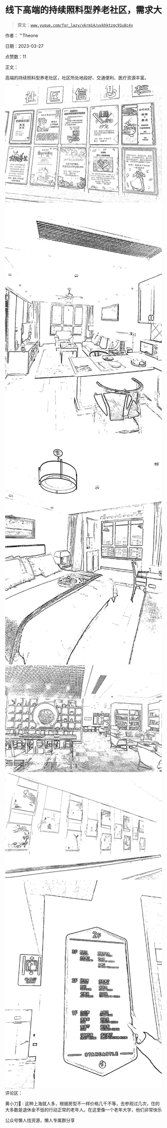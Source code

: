 # 线下高端的持续照料型养老社区，需求大

> 原文：[`www.yuque.com/for_lazy/xkrm14/uvkhktzgc91u8c4y`](https://www.yuque.com/for_lazy/xkrm14/uvkhktzgc91u8c4y)



作者： ℡Theone



日期：2023-03-27



点赞数：11



正文：



高端的持续照料型养老社区，社区所处地段好、交通便利、医疗资源丰富。



![](img/015dcc5f80c4221d8e3ef10a9fd0f976.png)  <ne-p id="uf3f6247e" data-lake-id="uf3f6247e">![](img/7a0221f50cda0d2549b0e040044282c8.png)  <ne-p id="ub0d62b17" data-lake-id="ub0d62b17">![](img/e4b2fe4f9557d640152e479712e9177b.png)  <ne-p id="u4f67acab" data-lake-id="u4f67acab">![](img/f24bedd4ee81722ad2a64f39a961b65f.png)  <ne-p id="ub39aee22" data-lake-id="ub39aee22">![](img/6b2c785cba93656584b29bb0aa11052e.png)  <ne-p id="u2d2f90a0" data-lake-id="u2d2f90a0">![](img/19fa17ff68c32f7b586e536be37ce27f.png)  <ne-p id="u5f2c47ca" data-lake-id="u5f2c47ca">评论区：



黄小刀🔪 : 这种上海就人多，根据房型不一样价格几千不等，去参观过几次，住的大多数是退休金不低的行动正常的老年人。在这里像一个老年大学，他们非常快乐



公众号懒人找资源，懒人专属群分享

</ne-p></ne-p></ne-p></ne-p></ne-p></ne-p>